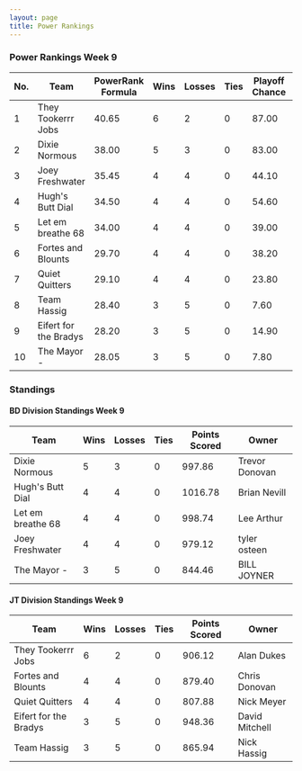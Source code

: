 ```yaml
---
layout: page
title: Power Rankings
---
```


### Power Rankings Week 9

|   No. | Team                   |   PowerRank Formula |   Wins |   Losses |   Ties |   Playoff Chance |   Points Scored | Owner           |
|-------|------------------------|---------------------|--------|----------|--------|------------------|-----------------|-----------------|
|     1 | They Tookerrr Jobs     |               40.65 |      6 |        2 |      0 |            87.00 |          906.12 | Alan Dukes      |
|     2 | Dixie Normous          |               38.00 |      5 |        3 |      0 |            83.00 |          997.86 | Trevor  Donovan |
|     3 | Joey Freshwater        |               35.45 |      4 |        4 |      0 |            44.10 |          979.12 | tyler osteen    |
|     4 | Hugh's  Butt Dial      |               34.50 |      4 |        4 |      0 |            54.60 |         1016.78 | Brian Nevill    |
|     5 | Let em breathe 68      |               34.00 |      4 |        4 |      0 |            39.00 |          998.74 | Lee Arthur      |
|     6 | Fortes and Blounts     |               29.70 |      4 |        4 |      0 |            38.20 |          879.40 | Chris Donovan   |
|     7 | Quiet Quitters         |               29.10 |      4 |        4 |      0 |            23.80 |          807.88 | Nick Meyer      |
|     8 | Team  Hassig           |               28.40 |      3 |        5 |      0 |             7.60 |          865.94 | Nick Hassig     |
|     9 | Eifert  for the Bradys |               28.20 |      3 |        5 |      0 |            14.90 |          948.36 | David Mitchell  |
|    10 | The Mayor -            |               28.05 |      3 |        5 |      0 |             7.80 |          844.46 | BILL JOYNER     |

### Standings

#### BD Division Standings Week 9

| Team              |   Wins |   Losses |   Ties |   Points Scored | Owner           |
|-------------------|--------|----------|--------|-----------------|-----------------|
| Dixie Normous     |      5 |        3 |      0 |          997.86 | Trevor  Donovan |
| Hugh's  Butt Dial |      4 |        4 |      0 |         1016.78 | Brian Nevill    |
| Let em breathe 68 |      4 |        4 |      0 |          998.74 | Lee Arthur      |
| Joey Freshwater   |      4 |        4 |      0 |          979.12 | tyler osteen    |
| The Mayor -       |      3 |        5 |      0 |          844.46 | BILL JOYNER     |

#### JT Division Standings Week 9

| Team                   |   Wins |   Losses |   Ties |   Points Scored | Owner          |
|------------------------|--------|----------|--------|-----------------|----------------|
| They Tookerrr Jobs     |      6 |        2 |      0 |          906.12 | Alan Dukes     |
| Fortes and Blounts     |      4 |        4 |      0 |          879.40 | Chris Donovan  |
| Quiet Quitters         |      4 |        4 |      0 |          807.88 | Nick Meyer     |
| Eifert  for the Bradys |      3 |        5 |      0 |          948.36 | David Mitchell |
| Team  Hassig           |      3 |        5 |      0 |          865.94 | Nick Hassig    |
